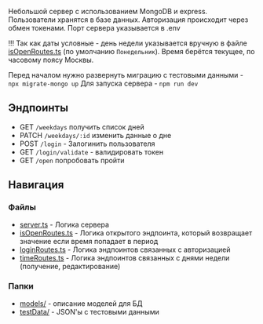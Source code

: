 Небольшой сервер с использованием MongoDB и express.
Пользователи хранятся в базе данных. Авторизация происходит через обмен токенами.
Порт сервера указывается в .env

!!! Так как даты условные - день недели указывается вручную в файле [isOpenRoutes.ts](./src/routes/isOpenRoutes.ts) (по умолчанию `Понедельник`). Время берётся текущее, по часовому поясу Москвы.

Перед началом нужно развернуть миграцию с тестовыми данными - `npx migrate-mongo up`
Для запуска сервера - `npm run dev`
  
## Эндпоинты

- GET `/weekdays` получить список дней
- PATCH `/weekdays/:id` изменить данные о дне
- POST `/login` - Залогинить пользователя
- GET `/login/validate` - валидировать токен
- GET `/open` попробовать пройти

## Навигация

### Файлы
- [server.ts](./src/server.ts) - Логика сервера
- [isOpenRoutes.ts](./src/routes/isOpenRoutes.ts) - Логика открытого эндпоинта, который возвращает значение если время попадает в период
- [loginRoutes.ts](./src/routes/loginRoutes.ts) - Логика эндпоинтов связанных с авторизацией
- [timeRoutes.ts](./src/routes/timeRoutes.ts) - Логика эндпоинтов связанных с днями недели (получение, редактирование)
### Папки
- [models/](./src/models/) - описание моделей для БД
- [testData/](./src/testData/) - JSON'ы с тестовыми данными